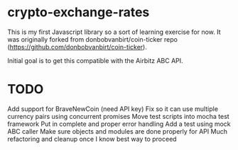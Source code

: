 # crypto-exchange-rates

This is my first Javascript library so a sort of learning exercise for now.
It was originally forked from donbobvanbirt/coin-ticker repo (https://github.com/donbobvanbirt/coin-ticker).

Initial goal is to get this compatible with the Airbitz ABC API.

# TODO

Add support for BraveNewCoin (need API key)
Fix so it can use multiple currency pairs using concurrent promises
Move test scripts into mocha test framework
Put in complete and proper error handling
Add a test using mock ABC caller
Make sure objects and modules are done properly for API
Much refactoring and cleanup once I know best way to proceed 


